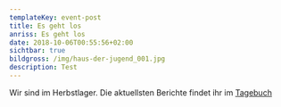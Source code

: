 ```yaml
---
templateKey: event-post
title: Es geht los
anriss: Es geht los
date: 2018-10-06T00:55:56+02:00
sichtbar: true
bildgross: /img/haus-der-jugend_001.jpg
description: Test
---
```

Wir sind im Herbstlager. Die aktuellsten Berichte findet ihr im [Tagebuch](/tagebuch2018)
